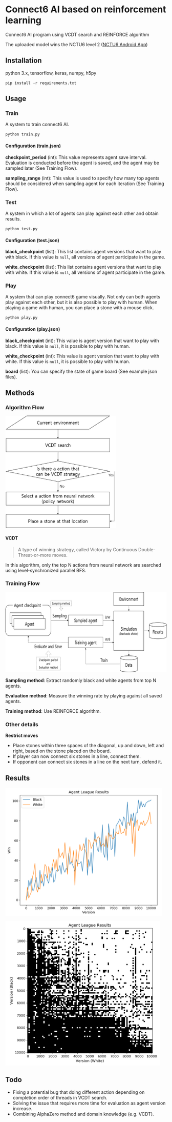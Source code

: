 # Connect6 AI based on reinforcement learning

Connect6 AI program using VCDT search and REINFORCE algorithm

The uploaded model wins the NCTU6 level 2 ([NCTU6 Android App](https://play.google.com/store/apps/details?id=tw.edu.nctu.csie.cyclab.connect6))



## Installation

python 3.x, tensorflow, keras, numpy, h5py

```
pip install -r requirements.txt
```





## Usage

### Train

A system to train connect6 AI.

```
python train.py
```

#### Configuration (train.json)

**checkpoint_period** (int): This value represents agent save interval. Evaluation is conducted before the agent is saved, and the agent may be sampled later (See Training Flow).

**sampling_range** (int): This value is used to specify how many top agents should be considered when sampling agent for each iteration (See Training Flow).



### Test

A system in which a lot of agents can play against each other and obtain results.

```
python test.py
```

#### Configuration (test.json)

**black_checkpoint** (list): This list contains agent versions that want to play with black. If this value is ```null```, all versions of agent participate in the game.

**white_checkpoint** (list): This list contains agent versions that want to play with white. If this value is ```null```, all versions of agent participate in the game.



### Play

A system that can play connect6 game visually. Not only can both agents play against each other, but it is also possible to play with human. When playing a game with human, you can place a stone with a mouse click.

```
python play.py
```

#### Configuration (play.json)

**black_checkpoint** (int): This value is agent version that want to play with black. If this value is ```null```, it is possible to play with human.

**white_checkpoint** (int): This value is agent version that want to play with white. If this value is ```null```, it is possible to play with human.

**board** (list): You can specify the state of game board (See example json files).





## Methods

### Algorithm Flow

 <img src="asset/algorithm flow.png" height="350px"></img>



#### VCDT

> A type of winning strategy, called Victory by Continuous Double-Threat-or-more moves.

In this algorithm, only the top N actions from neural network are searched using level-synchronized parallel BFS.



### Training Flow

 <img src="asset/training flow.png" height="250px"></img>



**Sampling method**: Extract randomly black and white agents from top N agents.

**Evaluation method**: Measure the winning rate by playing against all saved agents.

**Training method**: Use REINFORCE algorithm.



### Other details

**Restrict moves**

- Place stones within three spaces of the diagonal, up and down, left and right, based on the stone placed on the board.
- If player can now connect six stones in a line, connect them.
- If opponent can connect six stones in a line on the next turn, defend it.





## Results

 <img src="asset/agent league results (plot).png" height="400px"></img>

 <img src="asset/agent league results (heatmap).png" height="450px"></img>





## Todo

- Fixing a potential bug that doing different action depending on completion order of threads in VCDT search.
- Solving the issue that requires more time for evaluation as agent version increase.
- Combining AlphaZero method and domain knowledge (e.g. VCDT).